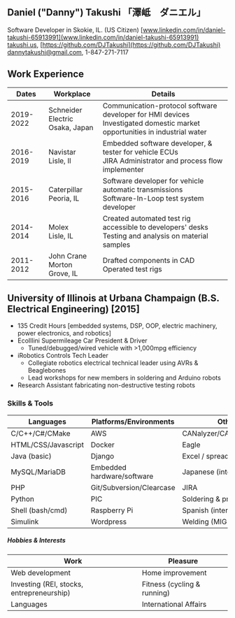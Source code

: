 ## Daniel ("Danny") Takushi  「澤岻　ダニエル」
Software Developer in Skokie, IL. (US Citizen)  [www.linkedin.com/in/daniel-takushi-65913991](www.linkedin.com/in/daniel-takushi-65913991) \
[takushi.us](takushi.us), [https://github.com/DJTakushi](https://github.com/DJTakushi) \
dannytakushi@gmail.com, 1-847-271-7117

## Work Experience
| Dates         | Workplace                             | Details                                                                                                                             |
| ------------- | ------------------------------------- | ----------------------------------------------------------------------------------------------------------------------------------- |
| 2019-2022  | Schneider Electric <br> Osaka, Japan  | Communication-protocol software developer for HMI devices       <br> Investigated domestic market opportunities in industrial water |
| 2016-2019     | Navistar <br> Lisle, Il               | Embedded software developer, & tester for vehicle ECUs          <br> JIRA Administrator and process flow implementer                |
| 2015-2016     | Caterpillar <br> Peoria, IL           | Software developer for vehicle automatic transmissions          <br> Software-In-Loop test system developer                         |
| 2014-2014     | Molex <br> Lisle, IL                  | Created automated test rig accessible to developers' desks      <br> Testing and analysis on material samples                       |
| 2011-2012     | John Crane <br> Morton Grove, IL      | Drafted components in CAD                                       <br> Operated test rigs                                             |

## University of Illinois at Urbana Champaign (B.S. Electrical Engineering) [2015]
  - 135 Credit Hours [embedded systems, DSP, OOP, electric machinery, power electronics, and robotics]
  - EcoIllini Supermileage Car President & Driver
    - Tuned/debugged/wired vehicle with >1,000mpg efficiency
  - iRobotics Controls Tech Leader
    - Collegiate robotics electrical technical leader using AVRs & Beaglebones
    - Lead workshops for new members in soldering and Arduino robots
  - Research Assistant fabricating non-destructive testing robots


### Skills & Tools

| Languages           | Platforms/Environments    |Other                  |
| ------------------- | ------------------------- | --------------------- |
| C/C++/C#/CMake      |AWS                        |CANalyzer/CANoe/CaNape |
| HTML/CSS/Javascript |Docker                     |Eagle                  |
| Java (basic)        |Django                     |Excel / spreadsheets   |
| MySQL/MariaDB       |Embedded hardware/software |Japanese (intermediate)|
| PHP                 |Git/Subversion/Clearcase   |JIRA                   |
| Python              |PIC                        |Soldering & prototyping|
| Shell (bash/cmd)    |Raspberry Pi               |Spanish (intermediate) |
| Simulink            |Wordpress                  |Welding (MIG & TIG)    |

##### Hobbies & Interests
| Work                                      | Pleasure                    |
| ----------------------------------------- | --------------------------- |
| Web development                           | Home improvement            |
| Investing (REI, stocks, entrepreneurship) | Fitness (cycling & running) |
| Languages                                 | International Affairs       |
